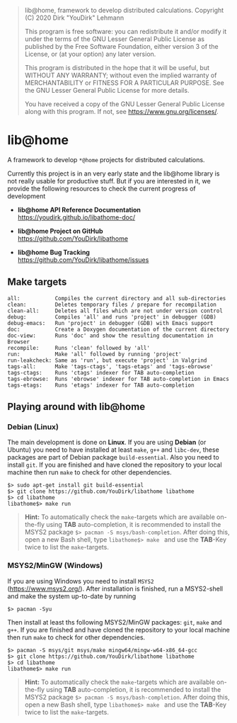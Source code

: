 > lib@home, framework to develop distributed calculations.
> Copyright (C) 2020  Dirk "YouDirk" Lehmann
>
> This program is free software: you can redistribute it and/or modify
> it under the terms of the GNU Lesser General Public License as
> published by the Free Software Foundation, either version 3 of the
> License, or (at your option) any later version.
>
> This program is distributed in the hope that it will be useful,
> but WITHOUT ANY WARRANTY; without even the implied warranty of
> MERCHANTABILITY or FITNESS FOR A PARTICULAR PURPOSE.  See the
> GNU Lesser General Public License for more details.
>
> You have received a copy of the GNU Lesser General Public License
> along with this program.  If not, see <https://www.gnu.org/licenses/>.


lib@home
========

A framework to develop `*@home` projects for distributed calculations.

Currently this project is in an very early state and the lib@home
library is not really usable for productive stuff.  But if you are
interested in it, we provide the following resources to check the
current progress of development

* <b>lib@home API Reference Documentation</b>  
  https://youdirk.github.io/libathome-doc/

* <b>lib@home Project on GitHub</b>  
  https://github.com/YouDirk/libathome

* <b>lib@home Bug Tracking</b>  
  https://github.com/YouDirk/libathome/issues


Make targets
------------

```make
all:           Compiles the current directory and all sub-directories
clean:         Deletes temporary files / prepare for recompilation
clean-all:     Deletes all files which are not under version control
debug:         Compiles 'all' and runs 'project' in debugger (GDB)
debug-emacs:   Run 'project' in debugger (GDB) with Emacs support
doc:           Create a Doxygen documentation of the current directory
doc-view:      Runs 'doc' and show the resulting documentation in Browser
recompile:     Runs 'clean' followed by 'all'
run:           Make 'all' followed by running 'project'
run-leakcheck: Same as 'run', but execute 'project' in Valgrind
tags-all:      Make 'tags-ctags', 'tags-etags' and 'tags-ebrowse'
tags-ctags:    Runs 'ctags' indexer for TAB auto-completion
tags-ebrowse:  Runs 'ebrowse' indexer for TAB auto-completion in Emacs
tags-etags:    Runs 'etags' indexer for TAB auto-completion
```

Playing around with lib@home
----------------------------

### Debian (Linux)

The main development is done on **Linux**.  If you are using
**Debian** (or Ubuntu) you need to have installed at least `make`,
`g++` and `libc-dev`, these packages are part of Debian package
`build-essential`.  Also you need to install `git`.  If you are
finished and have cloned the repository to your local machine then run
`make` to check for other dependencies.

```shell
$> sudo apt-get install git build-essential
$> git clone https://github.com/YouDirk/libathome libathome
$> cd libathome
libathome$> make run
```

> **Hint:** To automatically check the `make`-targets which are
>           available on-the-fly using **TAB** auto-completion, it is
>           recommended to install the MSYS2 package `$> pacman -S
>            msys/bash-completion`.  After doing this, open a new Bash
>           shell, type `libathome$> make ` and use the **TAB**-Key
>           twice to list the `make`-targets.

### MSYS2/MinGW (Windows)

If you are using Windows you need to install `MSYS2`
(https://www.msys2.org/). After installation is finished, run a
MSYS2-shell and make the system up-to-date by running

```shell
$> pacman -Syu
```

Then install at least ths following MSYS2/MinGW packages: `git`,
`make` and `g++`.  If you are finished and have cloned the repository
to your local machine then run `make` to check for other dependencies.


```shell
$> pacman -S msys/git msys/make mingw64/mingw-w64-x86_64-gcc
$> git clone https://github.com/YouDirk/libathome libathome
$> cd libathome
libathome$> make run
```

> **Hint:** To automatically check the `make`-targets which are
>           available on-the-fly using **TAB** auto-completion, it is
>           recommended to install the MSYS2 package `$> pacman -S
>           msys/bash-completion`.  After doing this, open a new Bash
>           shell, type `libathome$> make ` and use the **TAB**-Key
>           twice to list the `make`-targets.
